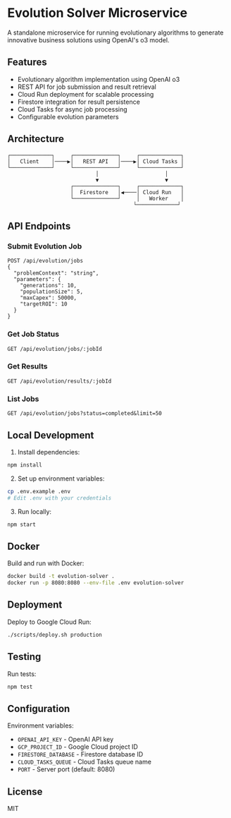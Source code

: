 # Evolution Solver Microservice

A standalone microservice for running evolutionary algorithms to generate innovative business solutions using OpenAI's o3 model.

## Features

- Evolutionary algorithm implementation using OpenAI o3
- REST API for job submission and result retrieval
- Cloud Run deployment for scalable processing
- Firestore integration for result persistence
- Cloud Tasks for async job processing
- Configurable evolution parameters

## Architecture

```
┌─────────────┐     ┌──────────────┐     ┌─────────────┐
│   Client    │────▶│   REST API   │────▶│ Cloud Tasks │
└─────────────┘     └──────────────┘     └─────────────┘
                            │                     │
                            ▼                     ▼
                    ┌──────────────┐     ┌─────────────┐
                    │  Firestore   │◀────│ Cloud Run   │
                    └──────────────┘     │   Worker    │
                                        └─────────────┘
```

## API Endpoints

### Submit Evolution Job
```
POST /api/evolution/jobs
{
  "problemContext": "string",
  "parameters": {
    "generations": 10,
    "populationSize": 5,
    "maxCapex": 50000,
    "targetROI": 10
  }
}
```

### Get Job Status
```
GET /api/evolution/jobs/:jobId
```

### Get Results
```
GET /api/evolution/results/:jobId
```

### List Jobs
```
GET /api/evolution/jobs?status=completed&limit=50
```

## Local Development

1. Install dependencies:
```bash
npm install
```

2. Set up environment variables:
```bash
cp .env.example .env
# Edit .env with your credentials
```

3. Run locally:
```bash
npm start
```

## Docker

Build and run with Docker:
```bash
docker build -t evolution-solver .
docker run -p 8080:8080 --env-file .env evolution-solver
```

## Deployment

Deploy to Google Cloud Run:
```bash
./scripts/deploy.sh production
```

## Testing

Run tests:
```bash
npm test
```

## Configuration

Environment variables:
- `OPENAI_API_KEY` - OpenAI API key
- `GCP_PROJECT_ID` - Google Cloud project ID
- `FIRESTORE_DATABASE` - Firestore database ID
- `CLOUD_TASKS_QUEUE` - Cloud Tasks queue name
- `PORT` - Server port (default: 8080)

## License

MIT